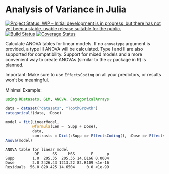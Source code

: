 # Analysis of Variance in Julia
[![Project Status: WIP – Initial development is in progress, but there has not yet been a stable, usable release suitable for the public.](http://www.repostatus.org/badges/latest/wip.svg)](http://www.repostatus.org/#wip)
[![Build Status](https://travis-ci.org/marcpabst/ANOVA.jl.svg?branch=master)](https://travis-ci.org/marcpabst/ANOVA.jl)
[![Coverage Status](https://coveralls.io/repos/github/marcpabst/ANOVA.jl/badge.svg?x=b&branch=master)](https://coveralls.io/github/marcpabst/ANOVA.jl?branch=master)


Calculate ANOVA tables for linear models. If no `anovatype` argument is provided, a type III ANOVA will be calculated. Type I and II are also supported for compatibility. Support for mixed models and a more convenient way to create ANOVAs (similar to the `ez` package in R) is planned.

Important: Make sure to use `EffectsCoding` on all your predictors, or results won't be meaningful.

Minimal Example:

```julia
using RDatasets, GLM, ANOVA, CategoricalArrays

data = dataset("datasets", "ToothGrowth")
categorical!(data, :Dose)

model = fit(LinearModel,
            @formula(Len ~  Supp + Dose),
            data,
            contrasts = Dict(:Supp => EffectsCoding(), :Dose => EffectsCoding()))
Anova(model)
```

```
ANOVA table for linear model
             DF      SS     MSS       F      p
Supp        1.0  205.35  205.35 14.0166 0.0004
Dose        2.0 2426.43 1213.22 82.8109 <1e-16
Residuals  56.0 820.425 14.6504     0.0 <1e-99
```
